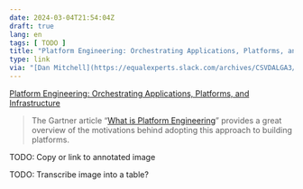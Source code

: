 ```yaml
---
date: 2024-03-04T21:54:04Z
draft: true
lang: en
tags: [ TODO ]
title: "Platform Engineering: Orchestrating Applications, Platforms, and Infrastructure"
type: link
via: "[Dan Mitchell](https://equalexperts.slack.com/archives/CSVDALGA3/p1709456815870549)"
---
```


[Platform Engineering: Orchestrating Applications, Platforms, and Infrastructure](https://www.syntasso.io/post/platform-engineering-orchestrating-applications-platforms-and-infrastructure)

> The Gartner article “[What is Platform Engineering](https://www.gartner.com/en/articles/what-is-platform-engineering)” provides a great overview of the motivations behind adopting this approach to building platforms.

TODO: Copy or link to annotated image

TODO: Transcribe image into a table?
